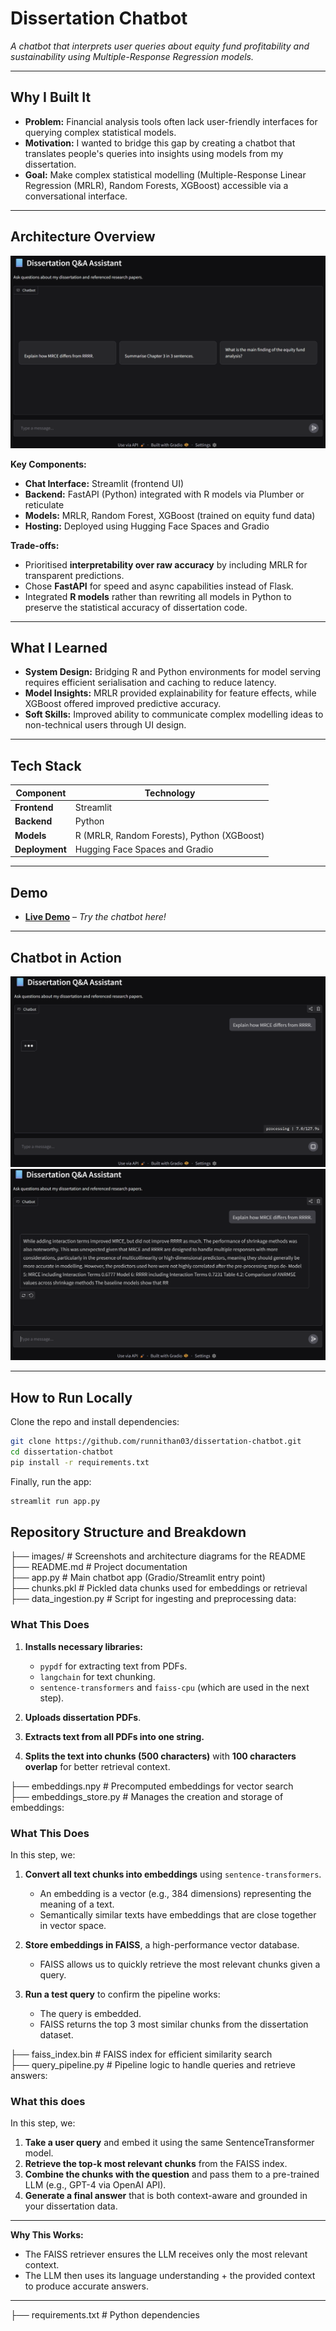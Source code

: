 # Dissertation Chatbot

*A chatbot that interprets user queries about equity fund profitability and sustainability using Multiple-Response Regression models.*

---

## **Why I Built It**
- **Problem:** Financial analysis tools often lack user-friendly interfaces for querying complex statistical models.  
- **Motivation:** I wanted to bridge this gap by creating a chatbot that translates people's queries into insights using models from my dissertation.  
- **Goal:** Make complex statistical modelling (Multiple-Response Linear Regression (MRLR), Random Forests, XGBoost) accessible via a conversational interface.

---

## **Architecture Overview**
![Architecture Diagram](images/architecture.png)  

**Key Components:**
- **Chat Interface:** Streamlit (frontend UI)  
- **Backend:** FastAPI (Python) integrated with R models via Plumber or reticulate  
- **Models:** MRLR, Random Forest, XGBoost (trained on equity fund data)  
- **Hosting:** Deployed using Hugging Face Spaces and Gradio 

**Trade-offs:**
- Prioritised **interpretability over raw accuracy** by including MRLR for transparent predictions.
- Chose **FastAPI** for speed and async capabilities instead of Flask.
- Integrated **R models** rather than rewriting all models in Python to preserve the statistical accuracy of dissertation code.

---

## **What I Learned**
- **System Design:** Bridging R and Python environments for model serving requires efficient serialisation and caching to reduce latency.
- **Model Insights:** MRLR provided explainability for feature effects, while XGBoost offered improved predictive accuracy.
- **Soft Skills:** Improved ability to communicate complex modelling ideas to non-technical users through UI design.

---

## **Tech Stack**
| Component  | Technology |
|------------|------------|
| **Frontend**   | Streamlit |
| **Backend**    | Python |
| **Models**     | R (MRLR, Random Forests), Python (XGBoost) |
| **Deployment** | Hugging Face Spaces and Gradio |

---

## **Demo**
- **[Live Demo]([https://huggingface.co/spaces/runnithan03/dissertation-chatbot])** – *Try the chatbot here!*  

---

## **Chatbot in Action** 
![Chatbot Screenshot](images/intermediate.png)  
![Chatbot Outputs](images/model-output.png)  

---

## **How to Run Locally**
Clone the repo and install dependencies:
```bash
git clone https://github.com/runnithan03/dissertation-chatbot.git
cd dissertation-chatbot
pip install -r requirements.txt
```

Finally, run the app:
```bash
streamlit run app.py
```

## **Repository Structure and Breakdown** 
├── images/ # Screenshots and architecture diagrams for the README  
├── README.md # Project documentation  
├── app.py # Main chatbot app (Gradio/Streamlit entry point)  
├── chunks.pkl # Pickled data chunks used for embeddings or retrieval    
├── data_ingestion.py # Script for ingesting and preprocessing data:

### What This Does

1. **Installs necessary libraries:**
   - `pypdf` for extracting text from PDFs.
   - `langchain` for text chunking.
   - `sentence-transformers` and `faiss-cpu` (which are used in the next step).

2. **Uploads dissertation PDFs**.

3. **Extracts text from all PDFs into one string.**

4. **Splits the text into chunks (500 characters)** with **100 characters overlap** for better retrieval context.

├── embeddings.npy # Precomputed embeddings for vector search    
├── embeddings_store.py # Manages the creation and storage of embeddings:

### What This Does

In this step, we:
1. **Convert all text chunks into embeddings** using `sentence-transformers`.  
   - An embedding is a vector (e.g., 384 dimensions) representing the meaning of a text.  
   - Semantically similar texts have embeddings that are close together in vector space.

2. **Store embeddings in FAISS**, a high-performance vector database.  
   - FAISS allows us to quickly retrieve the most relevant chunks given a query.

3. **Run a test query** to confirm the pipeline works:
   - The query is embedded.
   - FAISS returns the top 3 most similar chunks from the dissertation dataset.

├── faiss_index.bin # FAISS index for efficient similarity search    
├── query_pipeline.py # Pipeline logic to handle queries and retrieve answers:  

### What this does

In this step, we:
1. **Take a user query** and embed it using the same SentenceTransformer model.
2. **Retrieve the top-k most relevant chunks** from the FAISS index.
3. **Combine the chunks with the question** and pass them to a pre-trained LLM (e.g., GPT-4 via OpenAI API).
4. **Generate a final answer** that is both context-aware and grounded in your dissertation data.

---

**Why This Works:**
- The FAISS retriever ensures the LLM receives only the most relevant context.
- The LLM then uses its language understanding + the provided context to produce accurate answers.

---

├── requirements.txt # Python dependencies
